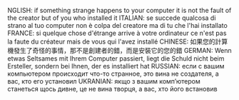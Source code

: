 NGLISH: if something strange happens to your computer it is not the fault of the creator but of you who installed it ITALIAN: se succede qualcosa di strano al tuo computer non è colpa del creatore ma di tu che l'hai installato FRANCE: si quelque chose d'étrange arrive à votre ordinateur ce n'est pas la faute du créateur mais de vous qui l'avez installé CHINESE: 如果您的計算機發生了奇怪的事情，那不是創建者的錯，而是安裝它的您的錯 GERMAN: Wenn etwas Seltsames mit Ihrem Computer passiert, liegt die Schuld nicht beim Ersteller, sondern bei Ihnen, der es installiert hat RUSSIAN: если с вашим компьютером происходит что-то странное, это вина не создателя, а вас, кто его установил UKRANIAN: якщо з вашим комп’ютером станеться щось дивне, це не вина творця, а вас, хто його встановив
